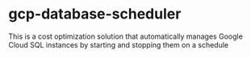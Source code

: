 # gcp-database-scheduler
This is a cost optimization solution that automatically manages Google Cloud SQL instances by starting and stopping them on a schedule
